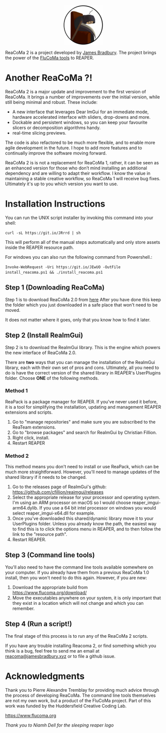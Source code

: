 <p align="center">
<img src="logo.jpg" alt="reacoma_logo" width="25%" height="25%">
</p>

ReaCoMa 2 is a project developed by [James Bradbury](https://jamesbradbury.xyz). The project brings the power of the [FluCoMa tools](https://www.flucoma.org) to REAPER. 

# Another ReaCoMa ?!
ReaCoMa 2 is a major update and improvement to the first version of ReaCoMa. It brings a number of improvements over the initial version, while still being minimal and robust. These include: 

- A new interface that leverages Dear ImGui for an immediate mode, hardware accelerated interface with sliders, drop-downs and more.
- Dockable and persistent windows, so you can keep your favourite slicers or decomposition algorithms handy.
- real-time slicing previews.

The code is also refactored to be much more flexible, and to enable more agile development in the future. I hope to add more features and to continually improve the software moving forward.

ReaCoMa 2 is is not a replacement for ReaCoMa 1, rather, it can be seen as an enhanced version for those who don’t mind installing an additional dependency and are willing to adapt their workflow. I know the value in maintaining a stable creative workflow, so ReaCoMa 1 will receive bug fixes. Ultimately it's up to you which version you want to use.

# Installation Instructions

You can run the UNIX script installer by invoking this command into your shell:

`curl -sL https://git.io/JRrrd | sh`

This will perform all of the manual steps automatically and only store assets inside the REAPER resource path.

For windows you can also run the following command from Powershell.:

`Invoke-WebRequest -Uri https://git.io/JEwUO -OutFile install_reacoma.ps1 && ./install_reacoma.ps1`

## Step 1 (Downloading ReaCoMa)
Step 1 is to download ReaCoMa 2.0 from [here](https://github.com/ReaCoMa/ReaCoMa-2.0/archive/refs/heads/main.zip)
After you have done this keep the folder which you just downloaded in a safe place that won't need to be moved.

It does not matter where it goes, only that you know how to find it later.

## Step 2 (Install ReaImGui)
Step 2 is to download the ReaImGui library. This is the engine which powers the new interface of ReaCoMa 2.0.

There are **two** ways that you can manage the installation of the ReaImGui library, each with their own set of pros and cons. Ultimately, all you need to do is have the correct version of the shared library in REAPER's UserPlugins folder. Choose **ONE** of the following methods.

### Method 1

ReaPack is a package manager for REAPER. If you've never used it before, it is a tool for simplifying the installation, updating and management REAPER extensions and scripts.

1. Go to "manage repositories" and make sure you are subscribed to the ReaTeam extensions.
2. Go to "browse packages" and search for ReaImGui by Christian Fillion. 
3. Right click, install.
4. Restart REAPER

### Method 2

This method means you don't need to install or use ReaPack, which can be much more straightforward. However, you'll need to manage updates of the shared library if it needs to be changed.

1. Go to the releases page of ReaImGui's github: https://github.com/cfillion/reaimgui/releases
2. Select the appropriate release for your processor and operating system. I'm using an ARM processor on macOS so I would choose reaper_imgui-arm64.dylib. If you use a 64 bit intel processor on windows you would select reaper_imgui-x64.dll for example.
3. Once you've downloaded this shared/dynamic library move it to your UserPlugins folder. Unless you already know the path, the easiest way to find this is to click the options menu in REAPER, and to then follow the link to the "resource path".
4. Restart REAPER.

## Step 3 (Command line tools)
You'll also need to have the command line tools available somewhere on your computer. If you already have them from a previous ReaCoMa 1.0 install, then you won't need to do this again. However, if you are new:

1. Download the appropriate build from https://www.flucoma.org/download/
2. Move the executables anywhere on your system, it is only important that they exist in a location which will not change and which you can remember.

## Step 4 (Run a script!)

The final stage of this process is to run any of the ReaCoMa 2 scripts.

If you have any trouble installing Reacoma 2, or find something which you think is a bug, feel free to send me an email at reacoma@jamesbradbury.xyz or to file a github issue.

# Acknowledgments

Thank you to Pierre Alexandre Tremblay for providing much advice through the process of developing ReaCoMa. The command line tools themselves are not my own work, but a product of the FluCoMa project. Part of this work was funded by the Huddersfield Creative Coding Lab.

https://www.flucoma.org

*Thank you to Niamh Dell for the sleeping reaper logo*



